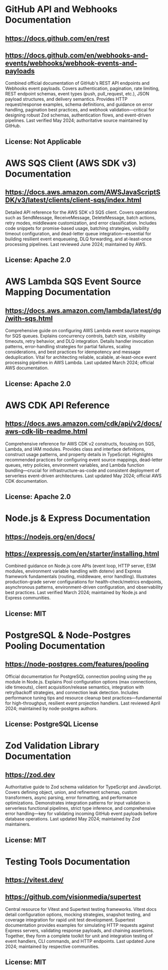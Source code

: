 # GitHub API and Webhooks Documentation
## https://docs.github.com/en/rest
## https://docs.github.com/en/webhooks-and-events/webhooks/webhook-events-and-payloads
Combined official documentation of GitHub's REST API endpoints and Webhooks event payloads. Covers authentication, pagination, rate limiting, REST endpoint schemas, event types (push, pull_request, etc.), JSON payload structures, and delivery semantics. Provides HTTP request/response examples, schema definitions, and guidance on error handling, pagination best practices, and webhook validation—critical for designing robust Zod schemas, authentication flows, and event-driven pipelines. Last verified May 2024; authoritative source maintained by GitHub.
## License: Not Applicable

# AWS SQS Client (AWS SDK v3) Documentation
## https://docs.aws.amazon.com/AWSJavaScriptSDK/v3/latest/clients/client-sqs/index.html
Detailed API reference for the AWS SDK v3 SQS client. Covers operations such as SendMessage, ReceiveMessage, DeleteMessage, batch actions, retry modes, middleware customization, and error classification. Includes code snippets for promise-based usage, batching strategies, visibility timeout configuration, and dead-letter queue integration—essential for building resilient event enqueueing, DLQ forwarding, and at-least-once processing pipelines. Last reviewed June 2024; maintained by AWS.
## License: Apache 2.0

# AWS Lambda SQS Event Source Mapping Documentation
## https://docs.aws.amazon.com/lambda/latest/dg/with-sqs.html
Comprehensive guide on configuring AWS Lambda event source mappings for SQS queues. Explains concurrency controls, batch size, visibility timeouts, retry behavior, and DLQ integration. Details handler invocation patterns, error-handling strategies for partial failures, scaling considerations, and best practices for idempotency and message deduplication. Vital for architecting reliable, scalable, at-least-once event processing pipelines in AWS Lambda. Last updated March 2024; official AWS documentation.
## License: Apache 2.0

# AWS CDK API Reference
## https://docs.aws.amazon.com/cdk/api/v2/docs/aws-cdk-lib-readme.html
Comprehensive reference for AWS CDK v2 constructs, focusing on SQS, Lambda, and IAM modules. Provides class and interface definitions, construct usage patterns, and property details in TypeScript. Highlights recommended practices for configuring event source mappings, dead-letter queues, retry policies, environment variables, and Lambda function bundling—crucial for infrastructure-as-code and consistent deployment of serverless event-driven architectures. Last updated May 2024; official AWS CDK documentation.
## License: Apache 2.0

# Node.js & Express Documentation
## https://nodejs.org/en/docs/
## https://expressjs.com/en/starter/installing.html
Combined guidance on Node.js core APIs (event loop, HTTP server, ESM modules, environment variable handling with dotenv) and Express framework fundamentals (routing, middleware, error handling). Illustrates production-grade server configurations for health-check/metrics endpoints, asynchronous patterns, environment-driven configuration, and observability best practices. Last verified March 2024; maintained by Node.js and Express communities.
## License: MIT

# PostgreSQL & Node-Postgres Pooling Documentation
## https://node-postgres.com/features/pooling
Official documentation for PostgreSQL connection pooling using the `pg` module in Node.js. Explains Pool configuration options (max connections, idle timeouts), client acquisition/release semantics, integration with retry/backoff strategies, and connection leak detection. Includes performance tuning tips and resource cleanup best practices—fundamental for high-throughput, resilient event projection handlers. Last reviewed April 2024; maintained by node-postgres authors.
## License: PostgreSQL License

# Zod Validation Library Documentation
## https://zod.dev
Authoritative guide to Zod schema validation for TypeScript and JavaScript. Covers defining object, union, and refinement schemas, custom transformers, async parsing, error formatting, and performance optimizations. Demonstrates integration patterns for input validation in serverless functional pipelines, strict type inference, and comprehensive error handling—key for validating incoming GitHub event payloads before database operations. Last updated May 2024; maintained by Zod maintainers.
## License: MIT

# Testing Tools Documentation
## https://vitest.dev/
## https://github.com/visionmedia/supertest
Central resource for Vitest and Supertest testing frameworks. Vitest docs detail configuration options, mocking strategies, snapshot testing, and coverage integration for rapid unit test development. Supertest documentation provides examples for simulating HTTP requests against Express servers, validating response payloads, and chaining assertions. Together, they form a complete toolkit for unit and integration testing of event handlers, CLI commands, and HTTP endpoints. Last updated June 2024; maintained by respective communities.
## License: MIT